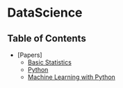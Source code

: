 # DataScience

## Table of Contents
- [Papers]
  - [Basic Statistics](Basic%20Statistics/basic_statistics.ipynb)
  - [Python](Python)
  - [Machine Learning with Python](Machine%20Learning%20with%20Python/Machine_Learning.ipynb)